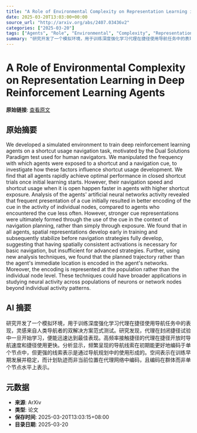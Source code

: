 ```yaml
---
title: "A Role of Environmental Complexity on Representation Learning in Deep Reinforcement Learning Agents"
date: 2025-03-20T13:03:00+00:00
source_url: "http://arxiv.org/abs/2407.03436v2"
categories: ["2025-03-20"]
tags: ["Agents", "Role", "Environmental", "Complexity", "Representation"]
summary: "研究开发了一个模拟环境，用于训练深度强化学习代理在捷径使用导航任务中的表现，灵感来自人类导航者的双解决方案范式测试。研究发现，代理在封闭捷径试验中一旦开始学习，便能迅速达到最佳表现。高频率接触捷径的代理在捷径开放时导航速度和捷径使用更快。分析显示，频繁呈现的导航线索在初期能更好地编码于单个节点中，但更强的线索表示是通过导航规划中的使用形成的。空间表示在训练早期发展并稳定，而计划轨迹而非当前位置在代理网络中编码，且编码在群体而非单个节点水平上表示。"
---
```


# A Role of Environmental Complexity on Representation Learning in Deep Reinforcement Learning Agents

**原始链接**: [查看原文](http://arxiv.org/abs/2407.03436v2)

## 原始摘要

We developed a simulated environment to train deep reinforcement learning
agents on a shortcut usage navigation task, motivated by the Dual Solutions
Paradigm test used for human navigators. We manipulated the frequency with
which agents were exposed to a shortcut and a navigation cue, to investigate
how these factors influence shortcut usage development. We find that all agents
rapidly achieve optimal performance in closed shortcut trials once initial
learning starts. However, their navigation speed and shortcut usage when it is
open happen faster in agents with higher shortcut exposure. Analysis of the
agents' artificial neural networks activity revealed that frequent presentation
of a cue initially resulted in better encoding of the cue in the activity of
individual nodes, compared to agents who encountered the cue less often.
However, stronger cue representations were ultimately formed through the use of
the cue in the context of navigation planning, rather than simply through
exposure. We found that in all agents, spatial representations develop early in
training and subsequently stabilize before navigation strategies fully develop,
suggesting that having spatially consistent activations is necessary for basic
navigation, but insufficient for advanced strategies. Further, using new
analysis techniques, we found that the planned trajectory rather than the
agent's immediate location is encoded in the agent's networks. Moreover, the
encoding is represented at the population rather than the individual node
level. These techniques could have broader applications in studying neural
activity across populations of neurons or network nodes beyond individual
activity patterns.

## AI 摘要

研究开发了一个模拟环境，用于训练深度强化学习代理在捷径使用导航任务中的表现，灵感来自人类导航者的双解决方案范式测试。研究发现，代理在封闭捷径试验中一旦开始学习，便能迅速达到最佳表现。高频率接触捷径的代理在捷径开放时导航速度和捷径使用更快。分析显示，频繁呈现的导航线索在初期能更好地编码于单个节点中，但更强的线索表示是通过导航规划中的使用形成的。空间表示在训练早期发展并稳定，而计划轨迹而非当前位置在代理网络中编码，且编码在群体而非单个节点水平上表示。

## 元数据

- **来源**: ArXiv
- **类型**: 论文
- **保存时间**: 2025-03-20T13:03:15+08:00
- **目录日期**: 2025-03-20
